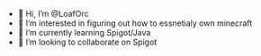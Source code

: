 - 👋 Hi, I’m @LoafOrc
- 👀 I’m interested in figuring out how to essnetialy own minecraft
- 🌱 I’m currently learning Spigot/Java
- 💞️ I’m looking to collaborate on Spigot 

<!---
LoafOrc/LoafOrc is a ✨ special ✨ repository because its `README.md` (this file) appears on your GitHub profile.
You can click the Preview link to take a look at your changes.
--->
